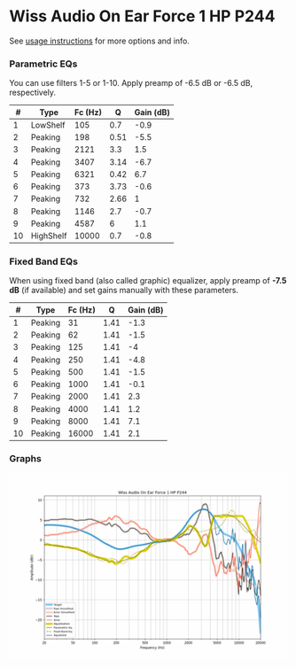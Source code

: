# Wiss Audio On Ear Force 1 HP P244
See [usage instructions](https://github.com/jaakkopasanen/AutoEq#usage) for more options and info.

### Parametric EQs
You can use filters 1-5 or 1-10. Apply preamp of -6.5 dB or -6.5 dB, respectively.

|   # | Type      |   Fc (Hz) |    Q |   Gain (dB) |
|-----|-----------|-----------|------|-------------|
|   1 | LowShelf  |       105 | 0.7  |        -0.9 |
|   2 | Peaking   |       198 | 0.51 |        -5.5 |
|   3 | Peaking   |      2121 | 3.3  |         1.5 |
|   4 | Peaking   |      3407 | 3.14 |        -6.7 |
|   5 | Peaking   |      6321 | 0.42 |         6.7 |
|   6 | Peaking   |       373 | 3.73 |        -0.6 |
|   7 | Peaking   |       732 | 2.66 |         1   |
|   8 | Peaking   |      1146 | 2.7  |        -0.7 |
|   9 | Peaking   |      4587 | 6    |         1.1 |
|  10 | HighShelf |     10000 | 0.7  |        -0.8 |

### Fixed Band EQs
When using fixed band (also called graphic) equalizer, apply preamp of **-7.5 dB** (if available) and set gains manually with these parameters.

|   # | Type    |   Fc (Hz) |    Q |   Gain (dB) |
|-----|---------|-----------|------|-------------|
|   1 | Peaking |        31 | 1.41 |        -1.3 |
|   2 | Peaking |        62 | 1.41 |        -1.5 |
|   3 | Peaking |       125 | 1.41 |        -4   |
|   4 | Peaking |       250 | 1.41 |        -4.8 |
|   5 | Peaking |       500 | 1.41 |        -1.5 |
|   6 | Peaking |      1000 | 1.41 |        -0.1 |
|   7 | Peaking |      2000 | 1.41 |         2.3 |
|   8 | Peaking |      4000 | 1.41 |         1.2 |
|   9 | Peaking |      8000 | 1.41 |         7.1 |
|  10 | Peaking |     16000 | 1.41 |         2.1 |

### Graphs
![](./Wiss%20Audio%20On%20Ear%20Force%201%20HP%20P244.png)
